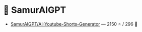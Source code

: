 # 👤 SamurAIGPT

- [SamurAIGPT/AI-Youtube-Shorts-Generator](https://github.com/SamurAIGPT/AI-Youtube-Shorts-Generator) — 2150 ⭐️ / 296 🍴

